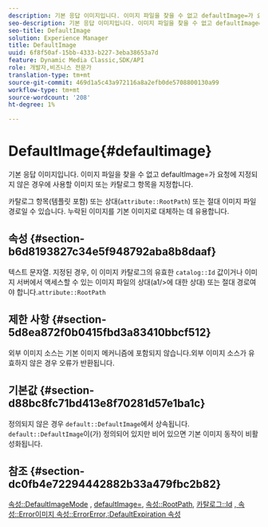 ```yaml
---
description: 기본 응답 이미지입니다. 이미지 파일을 찾을 수 없고 defaultImage=가 요청에 지정되지 않은 경우에 사용할 이미지 또는 카탈로그 항목을 지정합니다.
seo-description: 기본 응답 이미지입니다. 이미지 파일을 찾을 수 없고 defaultImage=가 요청에 지정되지 않은 경우에 사용할 이미지 또는 카탈로그 항목을 지정합니다.
seo-title: DefaultImage
solution: Experience Manager
title: DefaultImage
uuid: 6f8f50af-15bb-4333-b227-3eba38653a7d
feature: Dynamic Media Classic,SDK/API
role: 개발자,비즈니스 전문가
translation-type: tm+mt
source-git-commit: 469d1a5c43a972116a8a2efb0de5708800130a99
workflow-type: tm+mt
source-wordcount: '208'
ht-degree: 1%

---
```



# DefaultImage{#defaultimage}

기본 응답 이미지입니다. 이미지 파일을 찾을 수 없고 defaultImage=가 요청에 지정되지 않은 경우에 사용할 이미지 또는 카탈로그 항목을 지정합니다.

카탈로그 항목(템플릿 포함) 또는 상대(`attribute::RootPath`) 또는 절대 이미지 파일 경로일 수 있습니다. 누락된 이미지를 기본 이미지로 대체하는 데 유용합니다.

## 속성 {#section-b6d8193827c34e5f948792aba8b8daaf}

텍스트 문자열. 지정된 경우, 이 이미지 카탈로그의 유효한 `catalog::Id` 값이거나 이미지 서버에서 액세스할 수 있는 이미지 파일의 상대(a1/>에 대한 상대) 또는 절대 경로여야 합니다.`attribute::RootPath`

## 제한 사항 {#section-5d8ea872f0b0415fbd3a83410bbcf512}

외부 이미지 소스는 기본 이미지 메커니즘에 포함되지 않습니다.외부 이미지 소스가 유효하지 않은 경우 오류가 반환됩니다.

## 기본값 {#section-d88bc8fc71bd413e8f70281d57e1ba1c}

정의되지 않은 경우 `default::DefaultImage`에서 상속됩니다. `default::DefaultImage`이(가) 정의되어 있지만 비어 있으면 기본 이미지 동작이 비활성화됩니다.

## 참조 {#section-dc0fb4e72294442882b33a479fbc2b82}

[속성::DefaultImageMode](../../../../../is-api/image-catalog/image-serving-api-ref/c-image-catalog-reference/c-attributes-reference/r-defaultimagemode.md#reference-8a996af162f84e46bbe9e6e0d4e26782) ,  [defaultImage=](../../../../../is-api/image-catalog/image-serving-api-ref/c-image-catalog-reference/c-attributes-reference/r-is-cat-defaultimage.md#reference-8e9900e129f54ed68462a3c2fc3bc433),  [속성::RootPath](../../../../../is-api/image-catalog/image-serving-api-ref/c-image-catalog-reference/c-attributes-reference/r-rootpath.md#reference-17d57e5967be403b8408fa7214017494),  [카탈로그::Id](/help/aem-is-ir-api/is-api/image-catalog/image-serving-api-ref/c-image-catalog-reference/c-image-svg-data-reference/c-image-data-reference/r-id-cat.md)  [ ](../../../../../is-api/image-catalog/image-serving-api-ref/c-image-catalog-reference/c-attributes-reference/r-errorimage.md#reference-c494d5d8b2584fe3800f35baabd0292c)  [, 속성::Error이미지 속성::ErrorError,:DefaultExpiration 속성](../../../../../is-api/image-catalog/image-serving-api-ref/c-image-catalog-reference/c-attributes-reference/r-defaultexpiration.md#reference-0526166fab654fceb243b75d1ea4f0cf)
